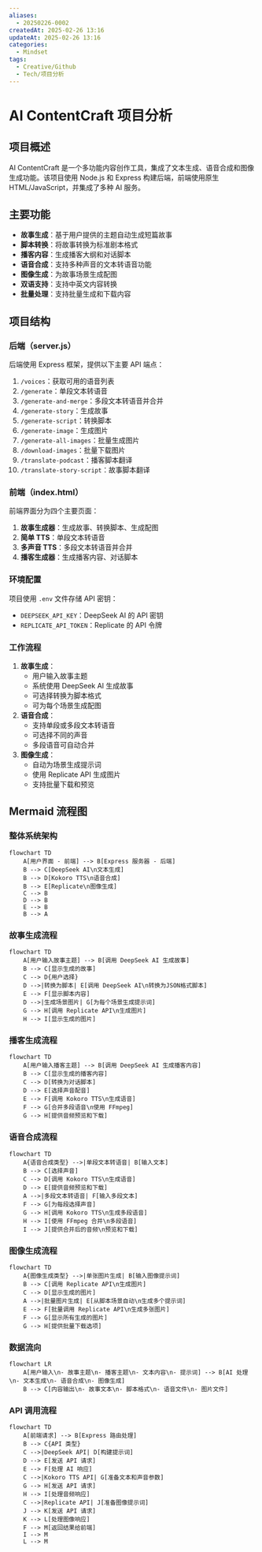 ```yaml
---
aliases:
  - 20250226-0002
createdAt: 2025-02-26 13:16
updateAt: 2025-02-26 13:16
categories:
  - Mindset
tags:
  - Creative/Github
  - Tech/项目分析
---
```

# AI ContentCraft 项目分析
## 项目概述
AI ContentCraft 是一个多功能内容创作工具，集成了文本生成、语音合成和图像生成功能。该项目使用 Node.js 和 Express 构建后端，前端使用原生 HTML/JavaScript，并集成了多种 AI 服务。
## 主要功能
- **故事生成**：基于用户提供的主题自动生成短篇故事
- **脚本转换**：将故事转换为标准剧本格式
- **播客内容**：生成播客大纲和对话脚本
- **语音合成**：支持多种声音的文本转语音功能
- **图像生成**：为故事场景生成配图
- **双语支持**：支持中英文内容转换
- **批量处理**：支持批量生成和下载内容
## 项目结构
### 后端（server.js）
后端使用 Express 框架，提供以下主要 API 端点：
1. `/voices`：获取可用的语音列表
2. `/generate`：单段文本转语音
3. `/generate-and-merge`：多段文本转语音并合并
4. `/generate-story`：生成故事
5. `/generate-script`：转换脚本
6. `/generate-image`：生成图片
7. `/generate-all-images`：批量生成图片
8. `/download-images`：批量下载图片
9. `/translate-podcast`：播客脚本翻译
10. `/translate-story-script`：故事脚本翻译
### 前端（index.html）
前端界面分为四个主要页面：
1. **故事生成器**：生成故事、转换脚本、生成配图
2. **简单 TTS**：单段文本转语音
3. **多声音 TTS**：多段文本转语音并合并
4. **播客生成器**：生成播客内容、对话脚本
### 环境配置
项目使用 `.env` 文件存储 API 密钥：
- `DEEPSEEK_API_KEY`：DeepSeek AI 的 API 密钥
- `REPLICATE_API_TOKEN`：Replicate 的 API 令牌
### 工作流程
1. **故事生成**：
   - 用户输入故事主题
   - 系统使用 DeepSeek AI 生成故事
   - 可选择转换为脚本格式
   - 可为每个场景生成配图
2. **语音合成**：
   - 支持单段或多段文本转语音
   - 可选择不同的声音
   - 多段语音可自动合并
3. **图像生成**：
   - 自动为场景生成提示词
   - 使用 Replicate API 生成图片
   - 支持批量下载和预览


##  Mermaid 流程图
### 整体系统架构
```mermaid
flowchart TD
    A[用户界面 - 前端] --> B[Express 服务器 - 后端]
    B --> C[DeepSeek AI\n文本生成]
    B --> D[Kokoro TTS\n语音合成]
    B --> E[Replicate\n图像生成]
    C --> B
    D --> B
    E --> B
    B --> A
```
### 故事生成流程
```mermaid
flowchart TD
    A[用户输入故事主题] --> B[调用 DeepSeek AI 生成故事]
    B --> C[显示生成的故事]
    C --> D{用户选择}
    D -->|转换为脚本| E[调用 DeepSeek AI\n转换为JSON格式脚本]
    E --> F[显示脚本内容]
    D -->|生成场景图片| G[为每个场景生成提示词]
    G --> H[调用 Replicate API\n生成图片]
    H --> I[显示生成的图片]
```
### 播客生成流程
```mermaid
flowchart TD
    A[用户输入播客主题] --> B[调用 DeepSeek AI 生成播客内容]
    B --> C[显示生成的播客内容]
    C --> D[转换为对话脚本]
    D --> E[选择声音配音]
    E --> F[调用 Kokoro TTS\n生成语音]
    F --> G[合并多段语音\n使用 FFmpeg]
    G --> H[提供音频预览和下载]
```
### 语音合成流程
```mermaid
flowchart TD
    A{语音合成类型} -->|单段文本转语音| B[输入文本]
    B --> C[选择声音]
    C --> D[调用 Kokoro TTS\n生成语音]
    D --> E[提供音频预览和下载]
    A -->|多段文本转语音| F[输入多段文本]
    F --> G[为每段选择声音]
    G --> H[调用 Kokoro TTS\n生成多段语音]
    H --> I[使用 FFmpeg 合并\n多段语音]
    I --> J[提供合并后的音频\n预览和下载]
```
### 图像生成流程
```mermaid
flowchart TD
    A{图像生成类型} -->|单张图片生成| B[输入图像提示词]
    B --> C[调用 Replicate API\n生成图片]
    C --> D[显示生成的图片]
    A -->|批量图片生成| E[从脚本场景自动\n生成多个提示词]
    E --> F[批量调用 Replicate API\n生成多张图片]
    F --> G[显示所有生成的图片]
    G --> H[提供批量下载选项]
```
### 数据流向
```mermaid
flowchart LR
    A[用户输入\n- 故事主题\n- 播客主题\n- 文本内容\n- 提示词] --> B[AI 处理\n- 文本生成\n- 语音合成\n- 图像生成]
    B --> C[内容输出\n- 故事文本\n- 脚本格式\n- 语音文件\n- 图片文件]
```
### API 调用流程
```mermaid
flowchart TD
    A[前端请求] --> B[Express 路由处理]
    B --> C{API 类型}
    C -->|DeepSeek API| D[构建提示词]
    D --> E[发送 API 请求]
    E --> F[处理 AI 响应]
    C -->|Kokoro TTS API| G[准备文本和声音参数]
    G --> H[发送 API 请求]
    H --> I[处理音频响应]
    C -->|Replicate API| J[准备图像提示词]
    J --> K[发送 API 请求]
    K --> L[处理图像响应]
    F --> M[返回结果给前端]
    I --> M
    L --> M
```
